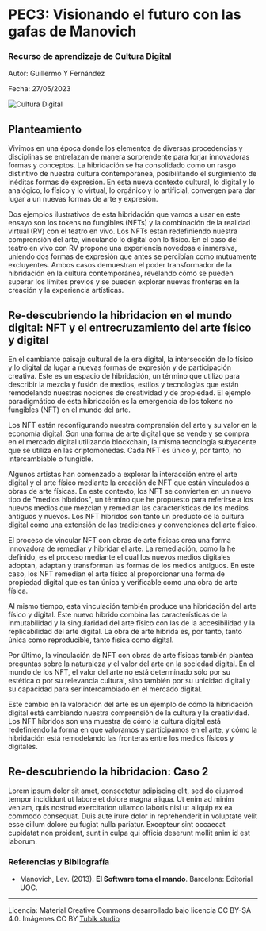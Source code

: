 
# PEC3: Visionando el futuro con las gafas de Manovich 

### Recurso de aprendizaje de Cultura Digital 


Autor: Guillermo Y Fernández 


Fecha: 27/05/2023

![Cultura Digital](https://miro.medium.com/max/1400/0*9PyyNvrO2PcD3KuU.png) 



## Planteamiento


Vivimos en una época donde los elementos de diversas procedencias y disciplinas se entrelazan de manera sorprendente para forjar innovadoras formas y conceptos.
La hibridación se ha consolidado como un rasgo distintivo de nuestra cultura contemporánea, posibilitando el surgimiento de inéditas formas de expresión. En esta nueva contexto cultural, lo digital y lo analógico, lo físico y lo virtual, lo orgánico y lo artificial, convergen para dar lugar a un nuevas formas de arte y expresión.

Dos ejemplos ilustrativos de esta hibridación  que vamos a usar en este ensayo son los tokens no fungibles (NFTs) y la combinación de la realidad virtual (RV) con el teatro en vivo. Los NFTs están redefiniendo nuestra comprensión del arte, vinculando lo digital con lo físico.
En el caso  del teatro en vivo con RV propone una experiencia novedosa e inmersiva, uniendo dos formas de expresión que antes se percibían como mutuamente excluyentes.
Ambos casos demuestran el poder transformador de la hibridación en la cultura contemporánea, revelando cómo se pueden superar los límites previos y se pueden explorar nuevas fronteras en la creación y la experiencia artísticas.


## Re-descubriendo la hibridacion en el mundo digital: NFT y el entrecruzamiento del arte físico y digital

En el cambiante paisaje cultural de la era digital, la intersección de lo físico y lo digital da lugar a nuevas formas de expresión y de participación creativa. Este es un espacio de hibridación, un término que utilizo para describir la mezcla y fusión de medios, estilos y tecnologías que están remodelando nuestras nociones de creatividad y de propiedad. El ejemplo paradigmático de esta hibridación es la emergencia de los tokens no fungibles (NFT) en el mundo del arte.

Los NFT están reconfigurando nuestra comprensión del arte y su valor en la economía digital. Son una forma de arte digital que se vende y se compra en el mercado digital utilizando blockchain, la misma tecnología subyacente que se utiliza en las criptomonedas. Cada NFT es único y, por tanto, no intercambiable o fungible.

Algunos artistas han comenzado a explorar la interacción entre el arte digital y el arte físico mediante la creación de NFT que están vinculados a obras de arte físicas. En este contexto, los NFT se convierten en un nuevo tipo de "medios híbridos", un término que he propuesto para referirse a los nuevos medios que mezclan y remedian las características de los medios antiguos y nuevos. Los NFT híbridos son tanto un producto de la cultura digital como una extensión de las tradiciones y convenciones del arte físico.

El proceso de vincular NFT con obras de arte físicas crea una forma innovadora de remediar y hibridar el arte. La remediación, como la he definido, es el proceso mediante el cual los nuevos medios digitales adoptan, adaptan y transforman las formas de los medios antiguos. En este caso, los NFT remedian el arte físico al proporcionar una forma de propiedad digital que es tan única y verificable como una obra de arte física.

Al mismo tiempo, esta vinculación también produce una hibridación del arte físico y digital. Este nuevo híbrido combina las características de la inmutabilidad y la singularidad del arte físico con las de la accesibilidad y la replicabilidad del arte digital. La obra de arte híbrida es, por tanto, tanto única como reproducible, tanto física como digital.

Por último, la vinculación de NFT con obras de arte físicas también plantea preguntas sobre la naturaleza y el valor del arte en la sociedad digital. En el mundo de los NFT, el valor del arte no está determinado sólo por su estética o por su relevancia cultural, sino también por su unicidad digital y su capacidad para ser intercambiado en el mercado digital.

Este cambio en la valoración del arte es un ejemplo de cómo la hibridación digital está cambiando nuestra comprensión de la cultura y la creatividad. Los NFT híbridos son una muestra de cómo la cultura digital está redefiniendo la forma en que valoramos y participamos en el arte, y cómo la hibridación está remodelando las fronteras entre los medios físicos y digitales.


## Re-descubriendo la hibridacion: Caso 2

Lorem ipsum dolor sit amet, consectetur adipiscing elit, sed do eiusmod tempor incididunt ut labore et dolore magna aliqua. Ut enim ad minim veniam, quis nostrud exercitation ullamco laboris nisi ut aliquip ex ea commodo consequat. Duis aute irure dolor in reprehenderit in voluptate velit esse cillum dolore eu fugiat nulla pariatur. Excepteur sint occaecat cupidatat non proident, sunt in culpa qui officia deserunt mollit anim id est laborum.


### Referencias y Bibliografía

* Manovich, Lev. (2013). **El Software toma el mando**. Barcelona: Editorial UOC. 


----

Licencia: Material Creative Commons desarrollado bajo licencia CC BY-SA 4.0. Imágenes CC BY [Tubik studio](https://blog.tubikstudio.com/how-to-create-original-flat-illustrations-designers-tips/) 


